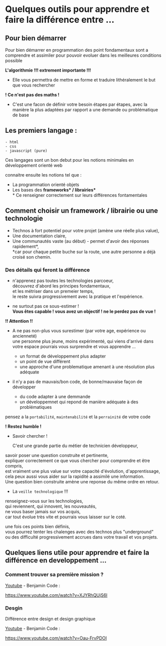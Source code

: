 # Quelques outils pour apprendre et faire la différence entre ...

## Pour bien démarrer

Pour bien démarrer en programmation des point fondamentaux sont a comprendre et assimiler pour pouvoir evoluer dans les meilleures conditions possible

**L'algorithmie**
**!!! extrement importante !!!**  
- Elle vous permettra de mettre en forme et traduire lithéralement le but que vous rechercher  

**! Ce n'est pas des maths !**

- C'est une facon de définir votre besoin étapes par étapes, avec la manière la plus adaptées par rapport a une demande ou problématique de base

## Les premiers langage : 
    - html
    - css
    - javascript (pure)  

Ces langages sont un bon debut pour les notions minimales en développement orienté web

connaitre ensuite les notions tel que :
- La programmation orienté objets
- Les bases des **frameworks\* / librairies\***  
\* Ce renseigner correctement sur leurs différences fontamentales


## Comment choisir un framework / librairie ou une technologie

- Technos à fort potentiel pour votre projet (amène une réelle plus value),
- Une documentation claire,
- Une communautés vaste (au début) - permet d'avoir des réponses rapidement\*,  
\*car pour chaque petite buche sur la route, une autre personne a déjà croisé son chemin.

### Des détails qui feront la différence
- n'apprenez pas toutes les technologies parcoeur,  
découvrez d'abord les principes fondamentaux,  
et les métriser dans un premeier temps,  
le reste suivra progressivement avec la pratique et l'expérience.

- ne surtout pas ce sous-estimer !  
**Vous êtes capable ! vous avez un objectif ! ne le perdez pas de vue !**

**!! Attention !!**
- A ne pas non-plus vous surestimer (par votre age, expérience ou ancienneté)  
une personne plus jeune, moins expérimenté, qui viens d'arrivé dans votre espace pourrais vous surprendre et vous apprendre ...  

    - un format de développement plus adapter
    - un point de vue différent
    - une approche d'une problematique amenant à une résolution plus adéquate

- il n'y a pas de mauvais/bon code, de bonne/mauvaise façon de développer
    - du code adapter à une demmande
    - un développemnet qui repond de manière adéquate à des problématiques

pensez a la `portabilité`, `maintenabilité` et la `perrainité` de votre code

**! Restez humble !**

- Savoir chercher !
    
    C'est une grande partie du métier de technicien développeur,

savoir poser une question construite et pertinente,  
expliquer correctement ce que vous chercher pour comprendre et être compris,  
est vraiment une plus value sur votre capacité d'évolution, d'apprentissage,  
cela peux aussi vous aider sur la rapidité a assimilé une information.  
Une question bien construite amène une reponse du même ordre en retour.

- La `veille technologique` !!! 

renseignez-vous sur les technologies,  
qui reviennent, qui innovent, les nouveautés,  
ne vous baser jamais sur vos acquis,  
car tout évolue très vite et pourrais vous laisser sur le coté.

une fois ces points bien définis,  
vous pourrez tenter les chalenges avec des technos plus "underground"  
ou des difficulté progressivement accrues dans votre travail et vos projets.


## Quelques liens utile pour apprendre et faire la différence en developpement ...

### Comment trouver sa première mission ?

[Youtube](https://www.youtube.com) - Benjamin Code :

https://www.youtube.com/watch?v=XJYRhQUjS6I

### Desgin
Différence entre design et design graphique

[Youtube](https://www.youtube.com) - Benjamin Code :

https://www.youtube.com/watch?v=Oau-FrvPDOI
